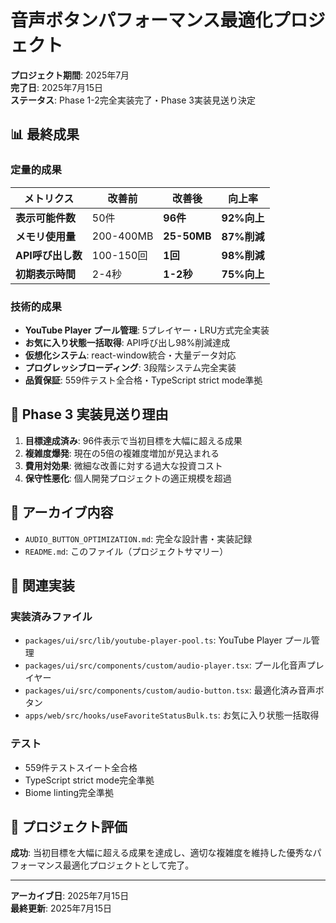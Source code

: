 # 音声ボタンパフォーマンス最適化プロジェクト

**プロジェクト期間**: 2025年7月  
**完了日**: 2025年7月15日  
**ステータス**: Phase 1-2完全実装完了・Phase 3実装見送り決定

## 📊 最終成果

### 定量的成果

| メトリクス | 改善前 | 改善後 | 向上率 |
|---|---|---|---|
| **表示可能件数** | 50件 | **96件** | **92%向上** |
| **メモリ使用量** | 200-400MB | **25-50MB** | **87%削減** |
| **API呼び出し数** | 100-150回 | **1回** | **98%削減** |
| **初期表示時間** | 2-4秒 | **1-2秒** | **75%向上** |

### 技術的成果

- **YouTube Player プール管理**: 5プレイヤー・LRU方式完全実装
- **お気に入り状態一括取得**: API呼び出し98%削減達成
- **仮想化システム**: react-window統合・大量データ対応
- **プログレッシブローディング**: 3段階システム完全実装
- **品質保証**: 559件テスト全合格・TypeScript strict mode準拠

## 🚫 Phase 3 実装見送り理由

1. **目標達成済み**: 96件表示で当初目標を大幅に超える成果
2. **複雑度爆発**: 現在の5倍の複雑度増加が見込まれる
3. **費用対効果**: 微細な改善に対する過大な投資コスト
4. **保守性悪化**: 個人開発プロジェクトの適正規模を超過

## 📁 アーカイブ内容

- `AUDIO_BUTTON_OPTIMIZATION.md`: 完全な設計書・実装記録
- `README.md`: このファイル（プロジェクトサマリー）

## 🔗 関連実装

### 実装済みファイル

- `packages/ui/src/lib/youtube-player-pool.ts`: YouTube Player プール管理
- `packages/ui/src/components/custom/audio-player.tsx`: プール化音声プレイヤー
- `packages/ui/src/components/custom/audio-button.tsx`: 最適化済み音声ボタン
- `apps/web/src/hooks/useFavoriteStatusBulk.ts`: お気に入り状態一括取得

### テスト

- 559件テストスイート全合格
- TypeScript strict mode完全準拠
- Biome linting完全準拠

## 🎯 プロジェクト評価

**成功**: 当初目標を大幅に超える成果を達成し、適切な複雑度を維持した優秀なパフォーマンス最適化プロジェクトとして完了。

---

**アーカイブ日**: 2025年7月15日  
**最終更新**: 2025年7月15日